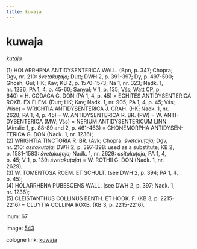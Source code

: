 ```yaml
---
title: kuwaja
---
```


# kuwaja

<i>kuṭaja</i>  <div n="P" />(1) <bot>HOLARRHENA ANTIDYSENTERICA WALL.</bot> (Bpn, p. 347; Chopra; <div n="lb" />Dgv, nr. 210: <i>śvetakuṭaja;</i> Dutt; DWH 2, p. 391-397; Dy, p. 497-500; <div n="lb" />Ghosh; Gul; HK; Kav; KB 2, p. 1570-1573; Na 1, nr. 323; Nadk. 1, <div n="lb" />nr. 1236; PA 1, 4, p. 45-60; Sanyal; V 1, p. 135; Vśs; Watt CP, p. <div n="lb" />640) = <bot>H. CODAGA G. DON</bot> (PA 1, 4, p. 45) = <bot>ECHITES ANTIDYSENTERICA <div n="lb" />ROXB. EX FLEM.</bot> (Dutt; HK; Kav; Nadk. 1, nr. 905; PA 1, 4, p. 45; Vśs; <div n="lb" />Wise) = <bot>WRIGHTIA ANTIDYSENTERICA J. GRAH.</bot> (HK; Nadk. 1, nr. <div n="lb" />2628; PA 1, 4, p. 45) = <bot>W. ANTIDYSENTERICA R. BR.</bot> (PW) = <bot>W. ANTI- <div n="lb" />DYSENTERICA</bot> (MW; Vśs) = <bot>NERIUM ANTIDYSENTERICUM LINN.</bot> <div n="lb" />(Ainslie 1, p. 88-89 and 2, p. 461-463) = <bot>CHONEMORPHA ANTIDYSEN- <div n="lb" />TERICA G. DON</bot> (Nadk. 1, nr. 1236); <div n="P" />(2) <bot>WRIGHTIA TINCTORIA R. BR.</bot> (Avk; Chopra: <i>śvetakuṭaja;</i> Dgv, <div n="lb" />nr. 210: <i>asitakuṭaja;</i> DWH 2, p. 397-398: used as a substitute; KB 2, <div n="lb" />p. 1581-1583: <i>śvetakuṭaja;</i> Nadk. 1, nr. 2629: <i>asitakuṭaja;</i> PA 1, 4, <div n="lb" />p. 45; V 1, p. 139: <i>śvetakuṭaja</i>) = <bot>W. ROTHII G. DON</bot> (Nadk. 1, nr. <div n="lb" />2629); <div n="P" />(3) <bot>W. TOMENTOSA ROEM. ET SCHULT.</bot> (see DWH 2, p. 394; PA 1, 4, <div n="lb" />p. 45); <div n="P" />(4) <bot>HOLARRHENA PUBESCENS WALL.</bot> (see DWH 2, p. 397; Nadk. 1, <div n="lb" />nr. 1236); <div n="P" />(5) <bot>CLEISTANTHUS COLLINUS BENTH. ET HOOK. F.</bot> (KB 3, p. 2215- <div n="lb" />2216) = <bot>CLUYTIA COLLINA ROXB.</bot> (KB 3, p. 2215-2216).

lnum: 67

image: [543](https://www.sanskrit-lexicon.uni-koeln.de/scans/csl-apidev/servepdf.php?dict=snp&page=543)

cologne link: [kuwaja](https://sanskrit-lexicon.uni-koeln.de/scans/csl-apidev/getword.php?dict=snp&key=kuwaja)

